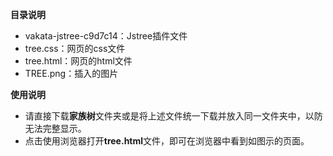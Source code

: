 **目录说明**
- vakata-jstree-c9d7c14：Jstree插件文件
- tree.css：网页的css文件
- tree.html：网页的html文件
- TREE.png：插入的图片
 
**使用说明**
- 请直接下载**家族树**文件夹或是将上述文件统一下载并放入同一文件夹中，以防无法完整显示。
- 点击使用浏览器打开**tree.html**文件，即可在浏览器中看到如图示的页面。

